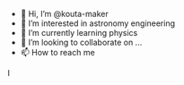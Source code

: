 - 👋 Hi, I’m @kouta-maker
- 👀 I’m interested in astronomy engineering 
- 🌱 I’m currently learning physics 
- 💞️ I’m looking to collaborate on ...
- 📫 How to reach me 

<!---
kouta-maker/kouta-maker is a ✨ special ✨ repository because its `README.md` (this file) appears on your GitHub profile.
You can click the Preview link to take a look at your changes.
--->
I 
